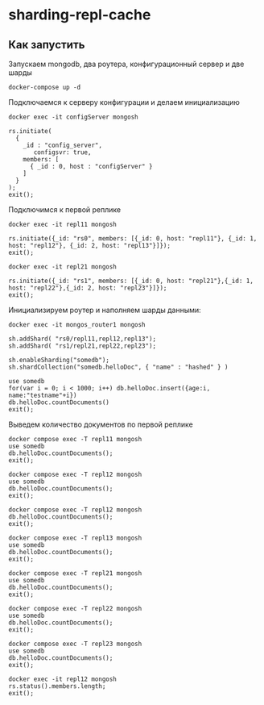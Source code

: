 # sharding-repl-cache

## Как запустить

Запускаем mongodb, два роутера, конфигурационный сервер и две шарды

```shell
docker-compose up -d
```

Подключаемся к серверу конфигурации и делаем инициализацию

```shell
docker exec -it configServer mongosh

rs.initiate(
  {
    _id : "config_server",
       configsvr: true,
    members: [
      { _id : 0, host : "configServer" }
    ]
  }
);
exit();
```

Подключимся к первой реплике

```shell
docker exec -it repl11 mongosh

rs.initiate({_id: "rs0", members: [{_id: 0, host: "repl11"}, {_id: 1, host: "repl12"}, {_id: 2, host: "repl13"}]});
exit();

```

```shell
docker exec -it repl21 mongosh

rs.initiate({_id: "rs1", members: [{_id: 0, host: "repl21"},{_id: 1, host: "repl22"},{_id: 2, host: "repl23"}]});
exit();
```
Инициализируем роутер и наполняем шарды данными:

```shell
docker exec -it mongos_router1 mongosh

sh.addShard( "rs0/repl11,repl12,repl13");
sh.addShard( "rs1/repl21,repl22,repl23");

sh.enableSharding("somedb");
sh.shardCollection("somedb.helloDoc", { "name" : "hashed" } )

use somedb
for(var i = 0; i < 1000; i++) db.helloDoc.insert({age:i, name:"testname"+i})
db.helloDoc.countDocuments() 
exit();
```

Выведем количество документов по первой реплике

```shell
docker compose exec -T repl11 mongosh
use somedb
db.helloDoc.countDocuments();
exit();
 ```

```shell
docker compose exec -T repl12 mongosh
use somedb
db.helloDoc.countDocuments();
exit();
 ```

```shell
docker compose exec -T repl12 mongosh
db.helloDoc.countDocuments();
exit();
 ```

```shell
docker compose exec -T repl13 mongosh
use somedb
db.helloDoc.countDocuments();
exit();
 ```

```shell
docker compose exec -T repl21 mongosh
use somedb
db.helloDoc.countDocuments();
exit();
 ```

```shell
docker compose exec -T repl22 mongosh
use somedb
db.helloDoc.countDocuments();
exit();
 ```

```shell
docker compose exec -T repl23 mongosh
use somedb
db.helloDoc.countDocuments();
exit();
 ```

```shell
docker exec -it repl12 mongosh
rs.status().members.length;
exit();
```